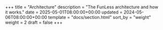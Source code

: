 +++
title = "Architecture"
description = "The FunLess architecture and how it works."
date = 2025-05-01T08:00:00+00:00
updated = 2024-05-06T08:00:00+00:00
template = "docs/section.html"
sort_by = "weight"
weight = 2
draft = false
+++